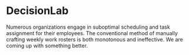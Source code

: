# DecisionLab
Numerous organizations engage in suboptimal scheduling and task assignment for their employees. The conventional method of manually crafting weekly work rosters is both monotonous and ineffective.  We are coming up with something better.
